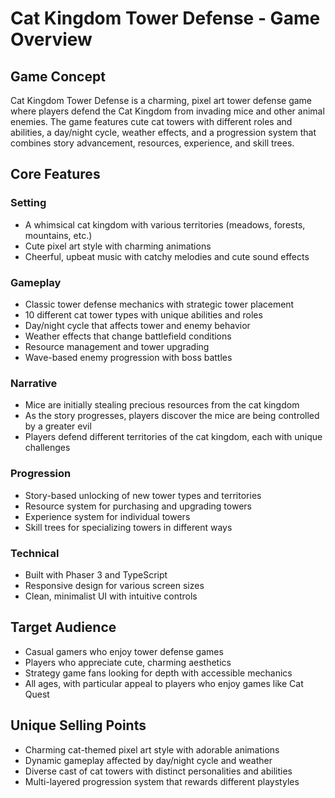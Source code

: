 # Cat Kingdom Tower Defense - Game Overview

## Game Concept

Cat Kingdom Tower Defense is a charming, pixel art tower defense game where players defend the Cat Kingdom from invading mice and other animal enemies. The game features cute cat towers with different roles and abilities, a day/night cycle, weather effects, and a progression system that combines story advancement, resources, experience, and skill trees.

## Core Features

### Setting
- A whimsical cat kingdom with various territories (meadows, forests, mountains, etc.)
- Cute pixel art style with charming animations
- Cheerful, upbeat music with catchy melodies and cute sound effects

### Gameplay
- Classic tower defense mechanics with strategic tower placement
- 10 different cat tower types with unique abilities and roles
- Day/night cycle that affects tower and enemy behavior
- Weather effects that change battlefield conditions
- Resource management and tower upgrading
- Wave-based enemy progression with boss battles

### Narrative
- Mice are initially stealing precious resources from the cat kingdom
- As the story progresses, players discover the mice are being controlled by a greater evil
- Players defend different territories of the cat kingdom, each with unique challenges

### Progression
- Story-based unlocking of new tower types and territories
- Resource system for purchasing and upgrading towers
- Experience system for individual towers
- Skill trees for specializing towers in different ways

### Technical
- Built with Phaser 3 and TypeScript
- Responsive design for various screen sizes
- Clean, minimalist UI with intuitive controls

## Target Audience
- Casual gamers who enjoy tower defense games
- Players who appreciate cute, charming aesthetics
- Strategy game fans looking for depth with accessible mechanics
- All ages, with particular appeal to players who enjoy games like Cat Quest

## Unique Selling Points
- Charming cat-themed pixel art style with adorable animations
- Dynamic gameplay affected by day/night cycle and weather
- Diverse cast of cat towers with distinct personalities and abilities
- Multi-layered progression system that rewards different playstyles
